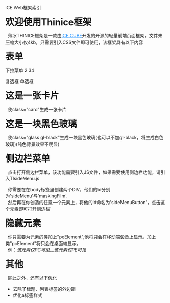   iCE Web框架索引   <style> /*非框架内容*/ .load1 { display: flex; flex-wrap: wrap; justify-content: space-between; } input, textarea, select { flex-grow: 1; margin: 5px; } /*欢迎使用THINICE薄冰CSS框架，该框架由iCE CUBE开发，GITHUB：https://github.com/iDea-iCE-CUBE/ThiniceOpenSource*/ body { background-color: #fafafa; color: #2c353e; } .card { /*卡片*/ border-radius: 10px; background-color: #FFF; min-width: 10px; min-height: 10px; padding: 1em; margin: 10px auto 10px auto; box-shadow: 0 0 25px rgba(36, 37, 38, 0.1); } .glass { /*玻璃*/ -webkit-backdrop-filter: blur(20px); backdrop-filter: blur(20px); border-radius: 10px; min-width: 10px; min-height: 10px; padding: 1em; margin: 10px auto 10px auto; } .gl-black { background-color: rgba(0, 0, 0, 0.3); color: white; } h1,h2,h3,h4,h5,h6,ul, ol { margin: 0; } *:disabled { /*禁止访问的表单样式*/ cursor: not-allowed !important; filter: brightness(90%); } input[type="text"], input[type="email"], input[type="password"] { /*文本框样式*/ border-radius: 8px; background-color: rgb(245, 245, 245); border: none; outline: none; transition: all 0.1s linear 0s; padding: 15px 6px 16px 18px; height: 12px; min-width: 100px; /*124px*/ } textarea { /*多行文本框样式*/ border-radius: 8px; background-color: rgb(245, 245, 245); border: none; outline: none; font-family: 微软雅黑; padding: 15px 18px 16px 18px; transition: box-shadow 0.1s linear 0s; min-width: 100px; } input[type="text"]:focus, input[type="email"]:focus, input[type="password"]:focus, textarea:focus, select:hover { /* 文本框获取焦点样式*/ box-shadow: 0 0 0 2px rgba(30, 144, 255, 0.8); } input[type=submit], input[type=reset], input[type=button] { /*按钮样式*/ -webkit-appearance: none; /*解决iphone safari上的圆角问题*/ font-weight: bold; border: none; border-radius: 8px; outline: none; transition: all 0.1s linear 0s; line-height: inherit; padding: 0 12px 0 12px; height: 43px; min-width: 100px; } input[type=submit]:hover, input[type=reset]:hover, input[type=button]:hover { /*按钮鼠标停留样式*/ cursor: pointer; filter: brightness(90%); } select { /*选择框样式*/ border-radius: 8px; background-color: rgb(245, 245, 245); border: none; outline: none; height: 43px; padding: 0 18px 0 18px; transition: box-shadow 0.1s linear 0s; min-width: 100px; /*124px*/ } input[type=checkbox], input[type=radio] { /*单选框、复选框样式*/ accent-color: #0075ff; } input[type="range"] { /*取值条样式*/ accent-color: #0075ff; } a:link { color: dodgerblue; } a:visited { /* 访问后状态 */ color: #1e5eff; } a:hover { /* 鼠标悬浮状态 */ color: #1e96ff; } .bg-button-blue { /*蓝色按钮*/ color: white; background-color: #0075ff; } .bg-button-green { /*绿色按钮*/ color: white; background-color: #2ad200; } .bg-button-red { /*红色按钮*/ color: white; background-color: #ff3131; } @media screen and (min-width: 700px) { /*隐藏移动元素*/ .peElement{ display:none; } } @media screen and (max-width: 700px) { /*隐藏桌面元素*/ .pcElement{ display:none; } } </style> 

# 欢迎使用Thinice框架

  薄冰THINICE框架是一款由[iCE CUBE](https://iceweb.top)开发的开源的轻量前端页面框架，文件未压缩大小仅4kb，只需要引入CSS文件即可使用，该框架具有以下内容

# 表单

  

    

 下拉菜单 2 34

复选框 单选框 

# 这是一张卡片

  使class="card"生成一张卡片

# 这是一块黑色玻璃

  使class="glass gl-black"生成一块黑色玻璃\(也可以不加gl-black，将生成白色玻璃\)\(纯色背景效果不明显\)

# 侧边栏菜单

  点击打开侧边栏菜单，该功能需要引入JS文件，如果需要使用侧边栏功能，请引入TIsideMenu.js

  你需要在在body标签里创建两个DIV，他们的id分别为'sideMenu'与'maskingFilm'.  
  然后再在你创造的任意一个元素上，将他的id命名为'sideMenuButton'，点击这个元素即可打开侧边栏'

# 隐藏元素

  你只需要为元素的类加上"peElement",他将只会在移动端设备上显示。加上类"pcElement"将只会在桌面端显示。  
  例：_该元素仅PC可见__该元素仅PE可见_

# 其他

  除此之外，还有以下优化

* 去除了标题、列表标签的外边距
* 优化a标签样式
